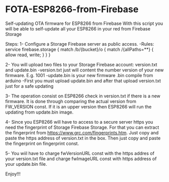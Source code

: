 # FOTA-ESP8266-from-Firebase
Self-updating OTA firmware for ESP8266 from Firebase
With this script you will be able to self-update all your ESP8266 in your red from Firebase Storage

Steps:
1- Configure a Storage Firebase server as public access.
 -Rules:
  service firebase.storage {
    match /b/{bucket}/o {
      match /{allPaths=**} {
        allow read, write;
      }
    }
  }
  
2- You will upload two files to your Storage Firebase account: version.txt and update.bin
 -version.txt just will content the number version of your new firmware. E.g. 1001
 -update.bin is your new firmware .bin compile from arduino
 -First you must upload update.bin and after that upload version.txt just for a safe updating
 
3- The operation consist on ESP8266 check in version.txt if there is a new firmware. It is done through comparing the actual version from FW_VERSION const.
 If it is an upper version then ESP8266 will run the updating from update.bin image.
 
4- Since you ESP8266 will have to access to a secure server https you need the fingerprint of Storage Firebase Storage. For that you can extract the fingerprint from https://www.grc.com/fingerprints.htm.
   Just copy and paste the https address of version.txt in the box. Then just copy and paste the fingerprint on fingerprint const.
   
5- You wiil have to charge fwVersionURL const with the https addres of your version.txt file and charge fwImageURL const with https address of your update.bin file.

Enjoy!!!

